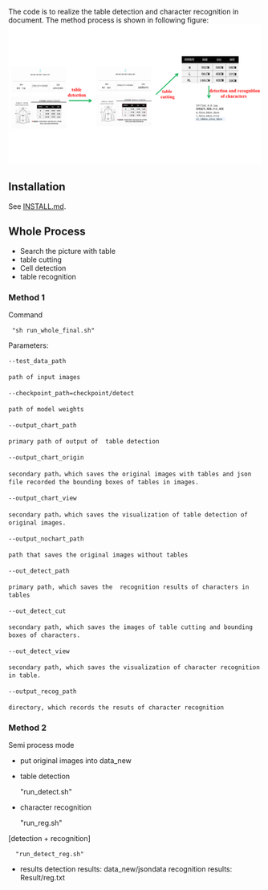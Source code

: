 The code is to realize the table detection and character recognition in document. The method process is shown in following figure:
![](figs/framework.png)

## Installation

See [INSTALL.md](https://detectron2.readthedocs.io/tutorials/INSTALL.md).

## Whole Process 
- Search the picture with table
- table cutting
- Cell detection
- table recognition

### Method 1
Command

     "sh run_whole_final.sh"

Parameters:

    --test_data_path  

    path of input images

    --checkpoint_path=checkpoint/detect 

    path of model weights

    --output_chart_path 

    primary path of output of  table detection

    --output_chart_origin 
    
    secondary path，which saves the original images with tables and json file recorded the bounding boxes of tables in images.
    
    --output_chart_view   
     
    secondary path，which saves the visualization of table detection of original images.
     
    --output_nochart_path  
    
    path that saves the original images without tables

    --out_detect_path  
    
    primary path, which saves the  recognition results of characters in tables

    --out_detect_cut  
    
    secondary path, which saves the images of table cutting and bounding boxes of characters.
      
    --out_detect_view 
    
    secondary path, which saves the visualization of character recognition in table.
      
    --output_recog_path 
    
    directory, which records the resuts of character recognition 

### Method 2
Semi process mode

- put original images into data_new

- table detection

     "run_detect.sh"
     
-  character recognition

      "run_reg.sh"
      
[detection + recognition]

      "run_detect_reg.sh"
      
- results
      detection results: data_new/jsondata
      recognition results: Result/reg.txt
